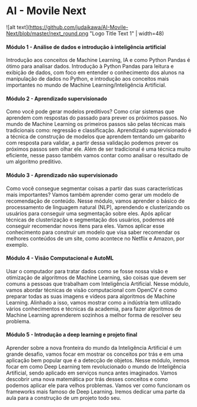 # AI - Movile Next

![alt text](https://github.com/judaikawa/AI-Movile-Next/blob/master/next_round.png "Logo Title Text 1" | width=48)

#### Módulo 1 - Análise de dados e introdução à inteligência artificial
Introdução aos conceitos de Machine Learning, IA e como Python Pandas é ótimo para analisar dados. Introdução à Python Pandas para leitura e exibição de dados, com foco em entender o conhecimento dos alunos na manipulação de dados no Python, e introdução aos conceitos mais importantes no mundo de Machine Learning/Inteligência Artificial.

#### Módulo 2 - Aprendizado supervisionado
Como você pode gerar modelos preditivos? Como criar sistemas que aprendem com respostas do passado para prever os próximos passos. No mundo de Machine Learning os primeiros passos são pelas técnicas mais tradicionais como: regressão e classificação. Aprendizado supervisionado é a técnica de construção de modelos que aprendem tentando um gabarito com resposta para validar, a partir dessa validação podemos prever os próximos passos sem olhar ele. Além de ser tradicional é uma técnica muito eficiente, nesse passo também vamos contar como analisar o resultado de um algoritmo preditivo.

#### Módulo 3 - Aprendizado não supervisionado
Como você consegue segmentar coisas a partir das suas características mais importantes? Vamos também aprender como gerar um modelo de recomendação de conteúdo. Nesse módulo, vamos aprender o básico de processamento de linguagem natural (NLP), aprendendo e clusterizando os usuários para conseguir uma segmentação sobre eles. Após aplicar técnicas de clusterização e segmentação dos usuários, podemos até conseguir recomendar novos itens para eles. Vamos aplicar esse conhecimento para construir um modelo que visa saber recomendar os melhores conteúdos de um site, como acontece no Netflix e Amazon, por exemplo.
        
 #### Módulo 4 - Visão Computacional e AutoML
Usar o computador para tratar dados como se fosse nossa visão e otimização de algoritmos de Machine Learning, são coisas que devem ser comuns a pessoas que trabalham com Inteligência Artificial. Nesse módulo, vamos abordar técnicas de visão computacional com OpenCV e como preparar todas as suas imagens e vídeos para algoritmos de Machine Learning. Alinhado a isso, vamos mostrar como a indústria tem utilizado vários conhecimentos e técnicas da academia, para fazer algoritmos de Machine Learning aprenderem sozinhos a melhor forma de resolver seu problema.

#### Módulo 5 - Introdução a deep learning e projeto final
Aprender sobre a nova fronteira do mundo da Inteligência Artificial é um grande desafio, vamos focar em mostrar os conceitos por trás e em uma aplicação bem popular que é a detecção de objetos. Nesse módulo, iremos focar em como Deep Learning tem revolucionado o mundo de Inteligência Artificial, sendo aplicado em serviços nunca antes imaginados. Vamos descobrir uma nova matemática por trás desses conceitos e como podemos aplicar ele para velhos problemas. Vamos ver como funcionam os frameworks mais famoso de Deep Learning. Iremos dedicar uma parte da aula para a construção de um projeto todo seu.
